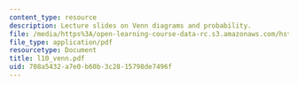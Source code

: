 ```yaml
---
content_type: resource
description: Lecture slides on Venn diagrams and probability.
file: /media/https%3A/open-learning-course-data-rc.s3.amazonaws.com/hst-582j-biomedical-signal-and-image-processing-spring-2007/708a5432a7e0b60b3c2815798de7496f_l10_venn.pdf
file_type: application/pdf
resourcetype: Document
title: l10_venn.pdf
uid: 708a5432-a7e0-b60b-3c28-15798de7496f
---
```

